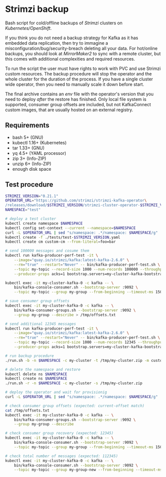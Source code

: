 # Strimzi backup
Bash script for cold/offline backups of *Strimzi* clusters on *Kubernetes/OpenShift*.

If you think you do not need a backup strategy for Kafka as it has embedded data replication,
then try to immagine a misconfiguration/bug/security-breach deleting all your data. For hot/online
backups, you should look at *MirrorMaker2* to sync with a remote cluster, but this comes with
additional complexities and required resources.

To run the script the user must have rights to work with PVC and use Strimzi custom resources.
The backup procedure will stop the operator and the whole cluster for the duration of the process.
If you have a single cluster wide operator, then you need to manually scale it down before start.

The final archive contains an *env* file with the operator's version that you need to deploy *after*
the restore has finished. Only local file system is supported, consumer group offsets are included,
but not KafkaConnect custom images, that are usually hosted on an external registry.

## Requirements
- bash 5+ (GNU)
- kubectl 1.16+ (Kubernetes)
- tar 1.33+ (GNU)
- yq 4.5+ (YAML processor)
- zip 3+ (Info-ZIP)
- unzip 6+ (Info-ZIP)
- enough disk space

## Test procedure
```sh
STRIMZI_VERSION="0.21.1"
OPERATOR_URL="https://github.com/strimzi/strimzi-kafka-operator\
/releases/download/$STRIMZI_VERSION/strimzi-cluster-operator-$STRIMZI_VERSION.yaml"
NAMESPACE="test"

# deploy a test cluster
kubectl create namespace $NAMESPACE
kubectl config set-context --current --namespace=$NAMESPACE
curl -L $OPERATOR_URL | sed "s/namespace: .*/namespace: $NAMESPACE/g" | kubectl create -f -
kubectl create -f ./tests/test-$STRIMZI_VERSION.yaml
kubectl create cm custom-cm --from-literal=foo=bar

# send 100000 messages and cosume them
kubectl run kafka-producer-perf-test -it \
    --image="quay.io/strimzi/kafka:latest-kafka-2.6.0" \
    --rm="true" --restart="Never" -- bin/kafka-producer-perf-test.sh \
    --topic my-topic --record-size 1000 --num-records 100000 --throughput -1 \
    --producer-props acks=1 bootstrap.servers=my-cluster-kafka-bootstrap:9092

kubectl exec -it my-cluster-kafka-0 -c kafka -- \
    bin/kafka-console-consumer.sh --bootstrap-server :9092 \
    --topic my-topic --group my-group --from-beginning --timeout-ms 15000

# save consumer group offsets
kubectl exec -it my-cluster-kafka-0 -c kafka -- \
    bin/kafka-consumer-groups.sh --bootstrap-server :9092 \
    --group my-group --describe > /tmp/offsets.txt

# send additional 12345 messages
kubectl run kafka-producer-perf-test -it \
    --image="quay.io/strimzi/kafka:latest-kafka-2.6.0" \
    --rm="true" --restart="Never" -- bin/kafka-producer-perf-test.sh \
    --topic my-topic --record-size 1000 --num-records 12345 --throughput -1 \
    --producer-props acks=1 bootstrap.servers=my-cluster-kafka-bootstrap:9092

# run backup procedure
./run.sh -b -n $NAMESPACE -c my-cluster -t /tmp/my-cluster.zip -m custom-cm

# delete the namespace and restore
kubectl delete ns $NAMESPACE
kubectl create ns $NAMESPACE
./run.sh -r -n $NAMESPACE -c my-cluster -s /tmp/my-cluster.zip

# deploy the operator and wait for provisionig
curl -L $OPERATOR_URL | sed "s/namespace: .*/namespace: $NAMESPACE/g" | kubectl create -f -

# check consumer group offsets (expected: current-offset match)
cat /tmp/offsets.txt
kubectl exec -it my-cluster-kafka-0 -c kafka -- \
    bin/kafka-consumer-groups.sh --bootstrap-server :9092 \
    --group my-group --describe

# check consumer group recovery (expected: 12345)
kubectl exec -it my-cluster-kafka-0 -c kafka -- \
    bin/kafka-console-consumer.sh --bootstrap-server :9092 \
    --topic my-topic --group my-group --from-beginning --timeout-ms 15000

# check total number of messages (expected: 112345)
kubectl exec -it my-cluster-kafka-0 -c kafka -- \
    bin/kafka-console-consumer.sh --bootstrap-server :9092 \
    --topic my-topic --group my-group-new --from-beginning --timeout-ms 15000
```

